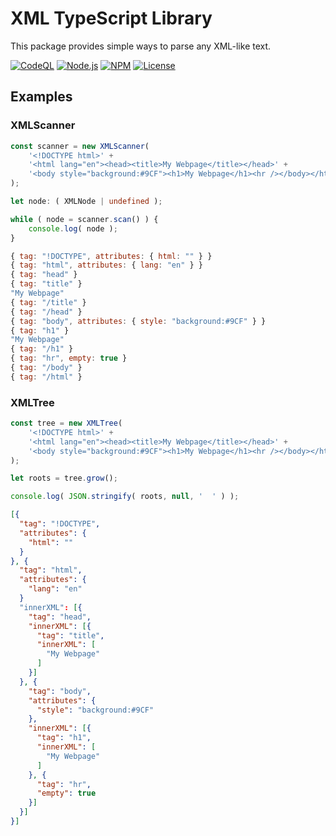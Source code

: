 XML TypeScript Library
======================

This package provides simple ways to parse any XML-like text.



[![CodeQL](https://github.com/typescriptlibs/tsl-core-xml/workflows/CodeQL/badge.svg)](https://github.com/typescriptlibs/tsl-core-xml/actions/workflows/codeql.yml)
[![Node.js](https://github.com/typescriptlibs/tsl-core-xml/workflows/Node.js/badge.svg)](https://github.com/typescriptlibs/tsl-core-xml/actions/workflows/node.js.yml)
[![NPM](https://img.shields.io/npm/v/tsl-core-xml.svg)](https://www.npmjs.com/package/tsl-core-xml)
[![License](https://img.shields.io/npm/l/tsl-core-xml.svg)](https://github.com/typescriptlibs/tsl-core-xml/blob/main/LICENSE.md)



Examples
--------


### XMLScanner

``` TypeScript
const scanner = new XMLScanner(
    '<!DOCTYPE html>' +
    '<html lang="en"><head><title>My Webpage</title></head>' +
    '<body style="background:#9CF"><h1>My Webpage</h1><hr /></body></html>'
);

let node: ( XMLNode | undefined );

while ( node = scanner.scan() ) {
    console.log( node );
}
```
``` JavaScript
{ tag: "!DOCTYPE", attributes: { html: "" } }
{ tag: "html", attributes: { lang: "en" } }
{ tag: "head" }
{ tag: "title" }
"My Webpage"
{ tag: "/title" }
{ tag: "/head" }
{ tag: "body", attributes: { style: "background:#9CF" } }
{ tag: "h1" }
"My Webpage"
{ tag: "/h1" }
{ tag: "hr", empty: true }
{ tag: "/body" }
{ tag: "/html" }
```


### XMLTree

``` TypeScript
const tree = new XMLTree(
    '<!DOCTYPE html>' +
    '<html lang="en"><head><title>My Webpage</title></head>' +
    '<body style="background:#9CF"><h1>My Webpage</h1><hr /></body></html>'
);

let roots = tree.grow();

console.log( JSON.stringify( roots, null, '  ' ) );
```
``` JSON
[{
  "tag": "!DOCTYPE",
  "attributes": {
    "html": ""
  }
}, {
  "tag": "html",
  "attributes": {
    "lang": "en"
  }
  "innerXML": [{
    "tag": "head",
    "innerXML": [{
      "tag": "title",
      "innerXML": [
        "My Webpage"
      ]
    }]
  }, {
    "tag": "body",
    "attributes": {
      "style": "background:#9CF"
    },
    "innerXML": [{
      "tag": "h1",
      "innerXML": [
        "My Webpage"
      ]
    }, {
      "tag": "hr",
      "empty": true
    }]
  }]
}]
```
